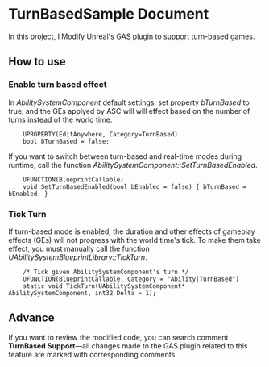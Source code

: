# TurnBasedSample Document
In this project, I Modify Unreal's GAS plugin to support turn-based games.

## How to use

### Enable turn based effect

In *AbilitySystemComponent* default settings, set property *bTurnBased* to true, and the GEs applyed by ASC will will effect based on the number of turns instead of the world time.
```
	UPROPERTY(EditAnywhere, Category=TurnBased)
	bool bTurnBased = false;
```

If you want to switch between turn-based and real-time modes during runtime, call the function *AbilitySystemComponent::SetTurnBasedEnabled*.
```
	UFUNCTION(BlueprintCallable)
	void SetTurnBasedEnabled(bool bEnabled = false) { bTurnBased = bEnabled; }
```

### Tick Turn

If turn-based mode is enabled, the duration and other effects of gameplay effects (GEs) will not progress with the world time's tick. To make them take effect, you must manually call the function *UAbilitySystemBlueprintLibrary::TickTurn*.
```
	/* Tick given AbilitySystemComponent's turn */
	UFUNCTION(BlueprintCallable, Category = "Ability|TurnBased")
	static void TickTurn(UAbilitySystemComponent* AbilitySystemComponent, int32 Delta = 1);
```

## Advance

If you want to review the modified code, you can search comment **TurnBased Support**—all changes made to the GAS plugin related to this feature are marked with corresponding comments.